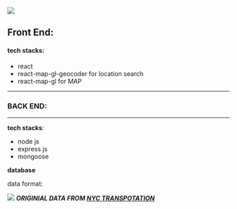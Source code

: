 ![](https://i.imgur.com/kJUHYVS.png)

## Front End:

#### tech stacks:

- react
- react-map-gl-geocoder for location search
- react-map-gl for MAP

---

### BACK END:

---

**tech stacks**:

- node js
- express js
- mongoose

**database**

data format:

![](https://i.imgur.com/Q5H2Xdt.png)
**_ORIGINIAL DATA FROM [NYC TRANSPOTATION](https://www1.nyc.gov/html/dot/html/about/datafeeds.shtml#parking)_**
